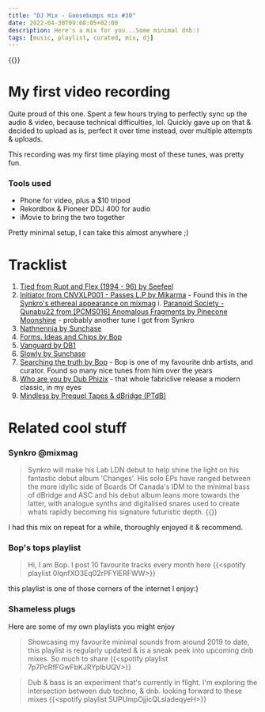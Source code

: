 ```yaml
---
title: "DJ Mix - Goosebumps mix #30"
date: 2022-04-30T09:08:05+02:00
description: Here's a mix for you...Some minimal dnb:)
tags: [music, playlist, curated, mix, dj]
---
```


{{<youtube s8wwhviz5Uo>}}

# My first video recording
Quite proud of this one. Spent a few hours trying to perfectly sync up the audio & video, because technical difficulties, lol. Quickly gave up on that & decided to upload as is, perfect it over time instead, over multiple attempts & uploads.

This recording was my first time playing most of these tunes, was pretty fun. 

### Tools used
- Phone for video, plus a $10 tripod
- Rekordbox & Pioneer DDJ 400 for audio
- iMovie to bring the two together

Pretty minimal setup, I can take this almost anywhere ;)


# Tracklist

1. [Tied from Rupt and Flex (1994 - 96) by Seefeel](https://seefeel.bandcamp.com/track/tied-1)
2. [Initiator from CNVXLP001 - Passes L​.​P by Mikarma](https://mikarma.bandcamp.com/track/initiator-2) - Found this in the [Synkro's ethereal appearance on mixmag](https://youtu.be/AqDLNR9zZas)
i. [Paranoid Society - Qunabu22 from [PCMS016] Anomalous Fragments by Pinecone Moonshine](https://pineconemoonshine.bandcamp.com/track/qunabu22) - probably another tune I got from Synkro
4. [Nathnennia by Sunchase](https://utopiamusic.bandcamp.com/track/nathnennia)
5. [Forms, Ideas and Chips by Bop](https://iambop.bandcamp.com/album/clear-your-mind)
6. [Vanguard by DB1](https://d-b-1.bandcamp.com/album/db1-ohne-titel-ep)
7. [Slowly by Sunchase](https://medschool.bandcamp.com/album/the-truth-ep)
8. [Searching the truth by Bop](https://microfunk.bandcamp.com/track/searching-the-truth-2008) - Bop is one of my favourite dnb artists, and curator. Found so many nice tunes from him over the years
9. [Who are you by Dub Phizix](https://dubphizix.bandcamp.com/album/fabriclive-84-free-tunes) - that whole fabriclive release a modern classic, in my eyes
10. [Mindless by Prequel Tapes & dBridge (PTdB)](https://prequeltapes.bandcamp.com/track/mindless)

# Related cool stuff

### Synkro @mixmag
> Synkro will make his Lab LDN debut to help shine the light on his fantastic debut album 'Changes'. His solo EPs have ranged between the more idyllic side of Boards Of Canada's IDM to the minimal bass of dBridge and ASC and his debut album leans more towards the latter, with analogue synths and digitalised snares used to create whats rapidly becoming his signature futuristic depth.
{{<youtube AqDLNR9zZas>}}

I had this mix on repeat for a while, thoroughly enjoyed it & recommend.

### Bop's tops playlist
> Hi, I am Bop. I post 10 favourite tracks every month here
{{<spotify playlist 0IqnfXO3Eq02rPFYlERFWW>}}

this playlist is one of those corners of the internet I enjoy:)

### Shameless plugs
Here are some of my own playlists you might enjoy

> Showcasing my favourite minimal sounds from around 2019 to date, this playlist is regularly updated & is a sneak peek into upcoming dnb mixes. So much to share
{{<spotify playlist 7p7PcRfFGwFbKJRYplbUQV>}}

> Dub & bass is an experiment that's currently in flight. I'm exploring the intersection between dub techno, & dnb. looking forward to these mixes
{{<spotify playlist 5UPUmpOjjicQLsladeqyeH>}}